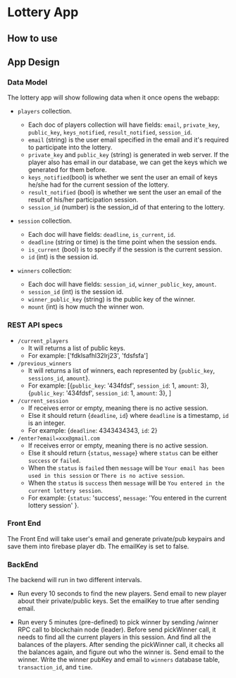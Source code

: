 # Lottery App

## How to use

## App Design

### Data Model

The lottery app will show following data when it once opens the webapp:

- `players` collection.
  - Each doc of players collection will have fields: `email`, `private_key`, `public_key`, `keys_notified`, `result_notified`, `session_id`.
  - `email` (string) is the user email specified in the email and it's required to participate into the lottery.
  - `private_key` and `public_key` (string) is generated in web server. If the player also has email in our database, we can get the keys which we generated for them before.
  - `keys_notified`(bool) is whether we sent the user an email of keys he/she had for the current session of the lottery.
  - `result_notified` (bool) is whether we sent the user an email of the result of his/her participation session.
  - `session_id` (number) is the session_id of that entering to the lottery.
- `session` collection.

  - Each doc will have fields: `deadline`, `is_current`, `id`.
  - `deadline` (string or time) is the time point when the session ends.
  - `is_current` (bool) is to specify if the session is the current session.
  - `id` (int) is the session id.

- `winners` collection:
  - Each doc will have fields: `session_id`, `winner_public_key`, `amount`.
  - `session_id` (int) is the session id.
  - `winner_public_key` (string) is the public key of the winner.
  - `mount` (int) is how much the winner won.

### REST API specs

- `/current_players`
  - It will returns a list of public keys.
  - For example: ['fdklsafhl32lrj23', 'fdsfsfa']
- `/previous_winners`
  - It will returns a list of winners, each represented by {`public_key`, `sessions_id`, `amount`}.
  - For example: [{`public_key`: '434fdsf', `session_id`: 1, `amount`: 3}, {`public_key`: '434fdsf', `session_id`: 1, `amount`: 3}, ]
- `/current_session`
  - If receives error or empty, meaning there is no active session.
  - Else it should return {`deadline`, `id`} where `deadline` is a timestamp, `id` is an integer.
  - For example: {`deadline`: 4343434343, `id`: 2}
- `/enter?email=xxx@gmail.com`
  - If receives error or empty, meaning there is no active session.
  - Else it should return {`status`, `message`} where `status` can be either `success` or `failed`.
  - When the `status` is `failed` then `message` will be `Your email has been used in this session` or `There is no active session`.
  - When the `status` is `success` then `message` will be `You entered in the current lottery session`.
  - For example: {`status`: 'success', `message`: 'You entered in the current lottery session' }.

### Front End
The Front End will take user's email and generate private/pub keypairs and save them into firebase player db.
The emailKey is set to false.

### BackEnd
The backend will run in two different intervals.

* Run every 10 seconds to find the new players.
  Send email to new player about their private/public keys.
  Set the emailKey to true after sending email.

* Run every 5 minutes (pre-defined) to pick winner by sending /winner RPC call to blockchain node (leader).
  Before send pickWinner call, it needs to find all the current players in this session. And find all the balances of the players.
  After sending the pickWinner call, it checks all the balances again, and figure out who the winner is.
  Send email to the winner.
  Write the winner pubKey and email to `winners` database table, `transaction_id`, and `time`.
